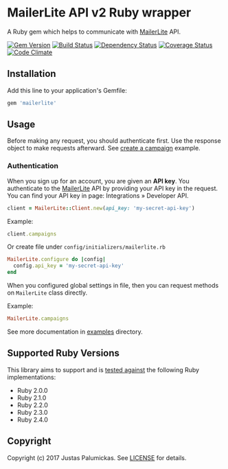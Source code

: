 # MailerLite API v2 Ruby wrapper

A Ruby gem which helps to communicate with [MailerLite][mailerlite] API.

[![Gem Version](http://img.shields.io/gem/v/mailerlite.svg?style=flat-square)][rubygems]
[![Build Status](http://img.shields.io/travis/jpalumickas/mailerlite-ruby.svg?style=flat-square)][travis]
[![Dependency Status](http://img.shields.io/gemnasium/jpalumickas/mailerlite-ruby.svg?style=flat-square)][gemnasium]
[![Coverage Status](http://img.shields.io/coveralls/jpalumickas/mailerlite-ruby/master.svg?style=flat-square)][coveralls]
[![Code Climate](http://img.shields.io/codeclimate/github/jpalumickas/mailerlite-ruby.svg?style=flat-square)][codeclimate]

## Installation

Add this line to your application's Gemfile:

```ruby
gem 'mailerlite'
```

## Usage

Before making any request, you should authenticate first. Use the response object to
make requests afterward.
See [create a campaign][create_a_campaign] example.

### Authentication

When you sign up for an account, you are given an **API key**. You authenticate to
the [MailerLite][mailerlite] API by providing your API key in the request.
You can find your API key in page: Integrations » Developer API.

```ruby
client = MailerLite::Client.new(api_key: 'my-secret-api-key')
```

Example:

```ruby
client.campaigns
```

Or create file under `config/initializers/mailerlite.rb`

```ruby
MailerLite.configure do |config|
  config.api_key = 'my-secret-api-key'
end
```

When you configured global settings in file, then you can request methods
on `MailerLite` class directly.

Example:

```ruby
MailerLite.campaigns
```

See more documentation in [examples][examples] directory.

## Supported Ruby Versions

This library aims to support and is [tested against][travis] the following Ruby
implementations:

* Ruby 2.0.0
* Ruby 2.1.0
* Ruby 2.2.0
* Ruby 2.3.0
* Ruby 2.4.0

## Copyright
Copyright (c) 2017 Justas Palumickas. See [LICENSE][license] for details.

[rubygems]: https://rubygems.org/gems/mailerlite
[travis]: http://travis-ci.org/jpalumickas/mailerlite-ruby
[gemnasium]: https://gemnasium.com/jpalumickas/mailerlite-ruby
[coveralls]: https://coveralls.io/r/jpalumickas/mailerlite-ruby
[codeclimate]: https://codeclimate.com/github/jpalumickas/mailerlite-ruby

[license]: https://raw.githubusercontent.com/jpalumickas/mailerlite-ruby/master/LICENSE
[create_a_campaign]: https://raw.githubusercontent.com/jpalumickas/mailerlite-ruby/master/examples/create_campaign.md
[examples]: https://github.com/jpalumickas/mailerlite-ruby/tree/master/examples

[mailerlite]: https://www.mailerlite.com
